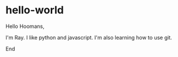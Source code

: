 # hello-world

Hello Hoomans,

I'm Ray. I like python and javascript.
I'm also learning how to use git.

End
